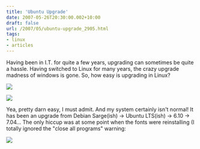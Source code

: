 ```yaml
---
title: 'Ubuntu Upgrade'
date: 2007-05-26T20:30:00.002+10:00
draft: false
url: /2007/05/ubuntu-upgrade_2905.html
tags: 
- linux
- articles
---
```


Having been in I.T. for quite a few years, upgrading can sometimes be quite a hassle. Having switched to Linux for many years, the crazy upgrade madness of windows is gone. So, how easy is upgrading in Linux?

[![](https://blogger.googleusercontent.com/img/b/R29vZ2xl/AVvXsEjgdy7UBLsk4QTB1cYb0IXBmWjq5f4F5CcjYlthEQcPG8lPwKy0aYqu5Gsy30wZhOatB_KxYU0RJPubZVjO78EgQcpBmRi0zakN7fHOek4DmgG9bRj1F-FxP4vpWLmEaJvxLYRq6Qel-W2l/s288/Screenshot-feisty.jpg)](http://picasaweb.google.com/lh/photo/gfJ0rsA5-yezsSSBzH5fSQ?feat=embedwebsite)  
  
[![](https://blogger.googleusercontent.com/img/b/R29vZ2xl/AVvXsEiT3OQw0WwVxKnf0vp4xuaf2ClyLihyphenhyphenk2GH1Tgm3OunZWyXb_Gydptfm0ID2qBZezLkbELq6IbJgJ_jAc8LKhGJ9aLZf4ktlFS8h_e2gGVldydYnb87WLTNeUWbtc9z5fFcCAmfXQSdPj9b/s288/Screenshot-distupgrade.jpg)](http://picasaweb.google.com/lh/photo/husChXOCHJJ3h1FCRePdlA?feat=embedwebsite)  
  

Yea, pretty darn easy, I must admit. And my system certainly isn't normal! It has been an upgrade from Debian Sarge(ish) -> Ubuntu LTS(ish) -> 6.10 -> 7.04... The only hiccup was at some point when the fonts were reinstalling (I totally ignored the "close all programs" warning:  
  
  
  
[![](https://blogger.googleusercontent.com/img/b/R29vZ2xl/AVvXsEj9PwKUX6cn2rBmo8DMWoDYU_p4GC6SOD9a7CT2Pho-vTKNpPnHaTMicN1BlhQjMN8hgA7cNePA0aYggj_esDIwmbxNINsukdVEZL2nQi9p_ppzIuC4lfGtvX9Sc7kiMqSWguaJcQg6pQkD/s800/Screenshot-gaim.jpg)](http://picasaweb.google.com/lh/photo/ATQPq4IyXPOUsKgykXO3Yg?feat=embedwebsite)